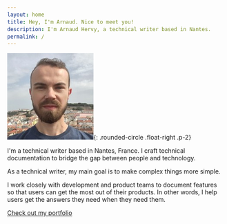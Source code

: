 ```yaml
---
layout: home
title: Hey, I'm Arnaud. Nice to meet you!
description: I'm Arnaud Hervy, a technical writer based in Nantes.
permalink: /
---
```


![Arnaud Hervy](/assets/images/arnaud.jpg){: .rounded-circle .float-right .p-2}

I'm a technical writer based in Nantes, France. I craft technical documentation to bridge the gap between people and technology.

As a technical writer, my main goal is to make complex things more simple.

I work closely with development and product teams to document features so that users can get the most out of their products. In other words, I help users get the answers they need when they need them.

<a href="{% link portfolio.md %}" class="btn btn-primary" title="portfolio">Check out my portfolio</a>
